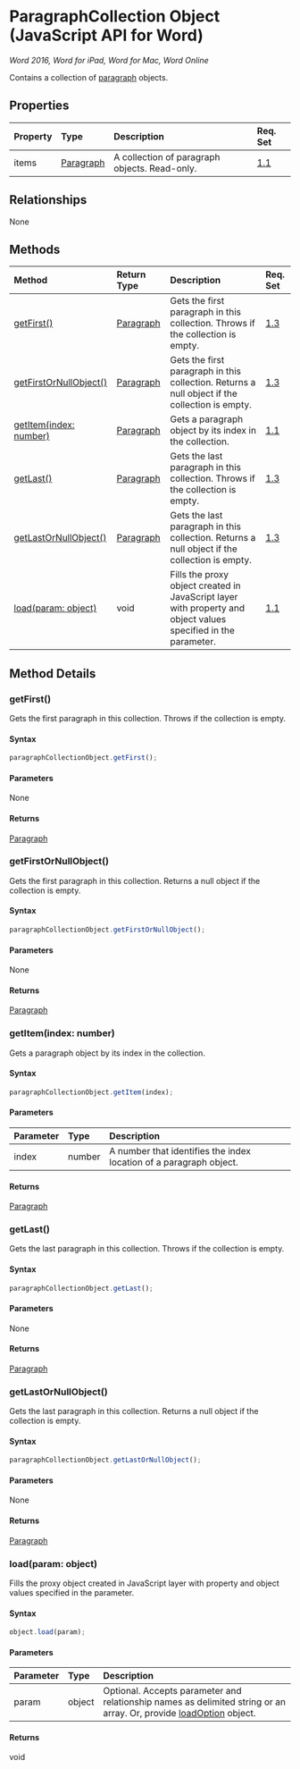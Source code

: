 # ParagraphCollection Object (JavaScript API for Word)

_Word 2016, Word for iPad, Word for Mac, Word Online_

Contains a collection of [paragraph](paragraph.md) objects.

## Properties

| Property	   | Type	|Description| Req. Set|
|:---------------|:--------|:----------|:----|
|items|[Paragraph](paragraph.md)|A collection of paragraph objects. Read-only.|[1.1](../requirement-sets/word-api-requirement-sets.md)|

## Relationships
None


## Methods

| Method		   | Return Type	|Description| Req. Set|
|:---------------|:--------|:----------|:----|
|[getFirst()](#getfirst)|[Paragraph](paragraph.md)|Gets the first paragraph in this collection. Throws if the collection is empty.|[1.3](../requirement-sets/word-api-requirement-sets.md)|
|[getFirstOrNullObject()](#getfirstornullobject)|[Paragraph](paragraph.md)|Gets the first paragraph in this collection. Returns a null object if the collection is empty.|[1.3](../requirement-sets/word-api-requirement-sets.md)|
|[getItem(index: number)](#getitemindex-number)|[Paragraph](paragraph.md)|Gets a paragraph object by its index in the collection.|[1.1](../requirement-sets/word-api-requirement-sets.md)|
|[getLast()](#getlast)|[Paragraph](paragraph.md)|Gets the last paragraph in this collection. Throws if the collection is empty.|[1.3](../requirement-sets/word-api-requirement-sets.md)|
|[getLastOrNullObject()](#getlastornullobject)|[Paragraph](paragraph.md)|Gets the last paragraph in this collection. Returns a null object if the collection is empty.|[1.3](../requirement-sets/word-api-requirement-sets.md)|
|[load(param: object)](#loadparam-object)|void|Fills the proxy object created in JavaScript layer with property and object values specified in the parameter.|[1.1](../requirement-sets/word-api-requirement-sets.md)|

## Method Details


### getFirst()
Gets the first paragraph in this collection. Throws if the collection is empty.

#### Syntax
```js
paragraphCollectionObject.getFirst();
```

#### Parameters
None

#### Returns
[Paragraph](paragraph.md)

### getFirstOrNullObject()
Gets the first paragraph in this collection. Returns a null object if the collection is empty.

#### Syntax
```js
paragraphCollectionObject.getFirstOrNullObject();
```

#### Parameters
None

#### Returns
[Paragraph](paragraph.md)

### getItem(index: number)
Gets a paragraph object by its index in the collection.

#### Syntax
```js
paragraphCollectionObject.getItem(index);
```

#### Parameters
| Parameter	   | Type	|Description|
|:---------------|:--------|:----------|
|index|number|A number that identifies the index location of a paragraph object.|

#### Returns
[Paragraph](paragraph.md)

### getLast()
Gets the last paragraph in this collection. Throws if the collection is empty.

#### Syntax
```js
paragraphCollectionObject.getLast();
```

#### Parameters
None

#### Returns
[Paragraph](paragraph.md)

### getLastOrNullObject()
Gets the last paragraph in this collection. Returns a null object if the collection is empty.

#### Syntax
```js
paragraphCollectionObject.getLastOrNullObject();
```

#### Parameters
None

#### Returns
[Paragraph](paragraph.md)

### load(param: object)
Fills the proxy object created in JavaScript layer with property and object values specified in the parameter.

#### Syntax
```js
object.load(param);
```

#### Parameters
| Parameter	   | Type	|Description|
|:---------------|:--------|:----------|
|param|object|Optional. Accepts parameter and relationship names as delimited string or an array. Or, provide [loadOption](loadoption.md) object.|

#### Returns
void
